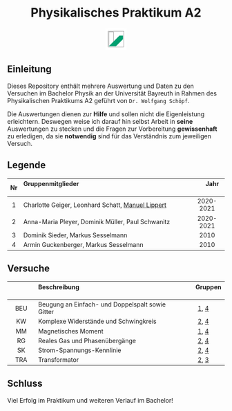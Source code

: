 <h1 align="center">Physikalisches Praktikum A2</h1>
<p align="center">
  <img src="UniBT_Logo.jpeg" width = 50/>
</p>

## Einleitung
Dieses Repository enthält mehrere Auswertung und Daten zu den Versuchen im Bachelor Physik an der Universität Bayreuth in Rahmen des Physikalischen Praktikums A2 geführt von ``Dr. Wolfgang Schöpf``.

Die Auswertungen dienen zur **Hilfe** und sollen nicht die Eigenleistung erleichtern. Deswegen weise ich darauf hin selbst Arbeit in **seine** Auswertungen zu stecken und die Fragen zur Vorbereitung **gewissenhaft** zu erledigen, da sie **notwendig** sind für das Verständnis zum jeweiligen Versuch.

## Legende

| Nr | Gruppenmitglieder  <img width=400/>                                                 | <img width=20/> Jahr <img width=20/>    |
|:--:|:------------------------------------------------------------------------------------|:---------:|
| 1  | Charlotte Geiger, Leonhard Schatt, [Manuel Lippert](https://github.com/ManeLippert) | 2020-2021 |
| 2  | Anna-Maria Pleyer, Dominik Müller, Paul Schwanitz                                   | 2020-2021 |
| 3  | Dominik Sieder, Markus Sesselmann                                                   |   2010    |
| 4  | Armin Guckenberger, Markus Sesselmann                                               |   2010    |

## Versuche

| <img width=70/> | Beschreibung <img width=400/>                                               | <img width=20/> Gruppen <img width=20/> |
|:-------:|:------------------------------------------------------------------------------------|:-----------:|
| BEU     | Beugung an Einfach- und Doppelspalt sowie Gitter                                    | [1](/Versuch_BEU/Charlotte_Leo_Manuel/Versuch_BEU.pdf), [4](/Versuch_BEU/Achim_Markus/Versuch_BEU.pdf) |
| KW      | Komplexe Widerstände und Schwingkreis                                               | [2](/Versuch_KW/Anna-Maria_Dominik_Paul/Auswertung%20KW.pdf), [4](/Versuch_KW/Achim_Markus/Versuch_KW.pdf) |
| MM      | Magnetisches Moment                                                                 | [1](/Versuch_MM/Charlotte_Leo_Manuel/Versuch_MM.pdf), [4](/Versuch_MM/Achim_Markus/Versuch_MM.pdf) |
| RG      | Reales Gas und Phasenübergänge                                                      | [2](/Versuch_RG/Anna-Maria_Dominik_Paul/Auswerteheft_RG.pdf), [4](/Versuch_RG/Achim_Markus/Versuch_RG.pdf) |
| SK      | Strom-Spannungs-Kennlinie                                                           | [2](/Versuch_SK/Anna-Maria_Dominik_Paul/), [4](/Versuch_SK/Achim_Markus/Versuch_SK.pdf) |
| TRA     | Transformator                                                                       | [2](/Versuch_TRA/Anna-Maria_Dominik_Paul/Auswertung%20TRA.pdf), [3](/Versuch_TRA/Dominik_Markus/Versuch_TRA.pdf) |

## Schluss

Viel Erfolg im Praktikum und weiteren Verlauf im Bachelor!